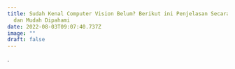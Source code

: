 ```yaml
---
title: Sudah Kenal Computer Vision Belum? Berikut ini Penjelasan Secara Singkat
  dan Mudah Dipahami
date: 2022-08-03T09:07:40.737Z
image: ""
draft: false
---
```

.